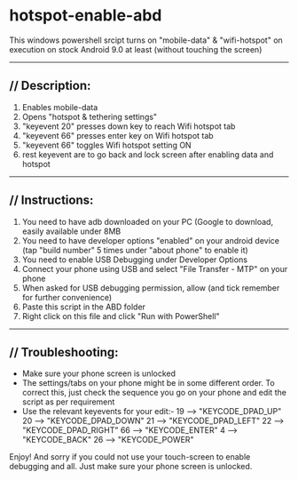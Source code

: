 # hotspot-enable-abd
This windows powershell srcipt turns on "mobile-data" & "wifi-hotspot" on execution on stock Android 9.0 at least (without touching the screen)

---------------
// Description:
---------------

1. Enables mobile-data
2. Opens "hotspot & tethering settings"
3. "keyevent 20" presses down key to reach Wifi hotspot tab
4. "keyevent 66" presses enter key on Wifi hotspot tab
5. "keyevent 66" toggles Wifi hotspot setting ON
6. rest keyevent are to go back and lock screen after enabling data and hotspot

----------------
// Instructions:
----------------

1. You need to have adb downloaded on your PC (Google to download, easily available under 8MB
2. You need to have developer options "enabled" on your android device (tap "build number" 5 times under "about phone" to enable it)
3. You need to enable USB Debugging under Developer Options 
4. Connect your phone using USB and select "File Transfer - MTP" on your phone
5. When asked for USB debugging permission, allow (and tick remember for further convenience)
6. Paste this script in the ABD folder
7. Right click on this file and click "Run with PowerShell"

-------------------
// Troubleshooting:
-------------------

- Make sure your phone screen is unlocked
- The settings/tabs on your phone might be in some different order. To correct this, just check the sequence you go on your phone and edit the script as per requirement
- Use the relevant keyevents for your edit:-
      19 -->  "KEYCODE_DPAD_UP" 
      20 -->  "KEYCODE_DPAD_DOWN" 
      21 -->  "KEYCODE_DPAD_LEFT" 
      22 -->  "KEYCODE_DPAD_RIGHT" 
      66 -->  "KEYCODE_ENTER" 
      4 -->  "KEYCODE_BACK"
      26 -->  "KEYCODE_POWER" 
      
Enjoy! And sorry if you could not use your touch-screen to enable debugging and all.
Just make sure your phone screen is unlocked.
